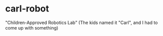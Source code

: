 # carl-robot

"Children-Approved Robotics Lab" (The kids named it "Carl", and I had to come up with something)
